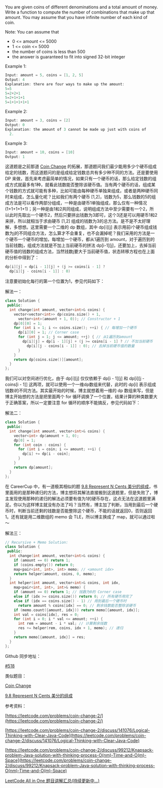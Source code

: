 You are given coins of different denominations and a total amount of money. Write a function to compute the number of combinations that make up that amount. You may assume that you have infinite number of each kind of coin.

Note: You can assume that

- 0 <= amount <= 5000
- 1 <= coin <= 5000
- the number of coins is less than 500
- the answer is guaranteed to fit into signed 32-bit integer

Example 1:

```cpp
Input: amount = 5, coins = [1, 2, 5]
Output: 4
Explanation: there are four ways to make up the amount:
5=5
5=2+2+1
5=2+1+1+1
5=1+1+1+1+1
```

Example 2:

```cpp
Input: amount = 3, coins = [2]
Output: 0
Explanation: the amount of 3 cannot be made up just with coins of
  2.
```

Example 3:

```cpp
Input: amount = 10, coins = [10] 
Output: 1
```

这道题是之前那道 [Coin Change](http://www.cnblogs.com/grandyang/p/5138186.html) 的拓展，那道题问我们最少能用多少个硬币组成给定的钱数，而这道题问的是组成给定钱数总共有多少种不同的方法。还是要使用 DP 来做，首先来考虑最简单的情况，如果只有一个硬币的话，那么给定钱数的组成方式就最多有1种，就看此钱数能否整除该硬币值。当有两个硬币的话，组成某个钱数的方式就可能有多种，比如可能由每种硬币单独来组成，或者是两种硬币同时来组成，怎么量化呢？比如我们有两个硬币 [1,2]，钱数为5，那么钱数的5的组成方法是可以看作两部分组成，一种是由硬币1单独组成，那么仅有一种情况 (1+1+1+1+1)；另一种是由1和2共同组成，说明组成方法中至少需要有一个2，所以此时先取出一个硬币2，然后只要拼出钱数为3即可，这个3还是可以用硬币1和2来拼，所以就相当于求由硬币 [1,2] 组成的钱数为3的总方法。是不是不太好理解，多想想。这里需要一个二维的 dp 数组，其中 dp[i][j] 表示用前i个硬币组成钱数为j的不同组合方法，怎么算才不会重复，也不会漏掉呢？我们采用的方法是一个硬币一个硬币的增加，每增加一个硬币，都从1遍历到 amount，对于遍历到的当前钱数j，组成方法就是不加上当前硬币的拼法 dp[i-1][j]，还要加上，去掉当前硬币值的钱数的组成方法，当然钱数j要大于当前硬币值，状态转移方程也在上面的分析中得到了：

```cpp
dp[i][j] = dp[i - 1][j] + (j >= coins[i - 1] ?
  dp[i][j - coins[i - 1]] : 0)
```

注意要初始化每行的第一个位置为1，参见代码如下：

解法一：

```cpp
class Solution {
 public:
  int change(int amount, vector<int>& coins) {
    vector<vector<int>> dp(coins.size() + 1,
      vector<int>(amount + 1, 0)); // Constructor + 1
    dp[0][0] = 1;
    for (int i = 1; i <= coins.size(); ++i) { // 每增加一个硬币
      dp[i][0] = 1; // Corner case
      for (int j = 1; j <= amount; ++j) { // 从1遍历到amount
        dp[i][j] = dp[i - 1][j] + (j >= coins[i - 1] ? // 不加当前硬币
          dp[i][j - coins[i - 1]] : 0); // 去掉当前硬币值的数量
      }
    }
    return dp[coins.size()][amount]; 
  }
};
```

我们可以对空间进行优化，由于 dp[i][j] 仅仅依赖于 dp[i - 1][j] 和 dp[i][j - coins[i - 1]] 这两项，就可以使用一个一维dp数组来代替，此时的 dp[i] 表示组成钱数i的不同方法。其实最开始的时候，博主就想着用一维的 dp 数组来写，但是博主开始想的方法是把里面两个 for 循环调换了一个位置，结果计算的种类数要大于正确答案，所以一定要注意 for 循环的顺序不能搞反，参见代码如下：

解法二：

```cpp
class Solution {
 public:
  int change(int amount, vector<int>& coins) {
    vector<int> dp(amount + 1, 0);
    dp[0] = 1;
    for (int coin : coins) {
      for (int i = coin; i <= amount; ++i) {
        dp[i] += dp[i - coin];
      }
    }
    return dp[amount];
  }
};
```

在 CareerCup 中，有一道极其相似的题 [9.8 Represent N Cents 美分的组成](http://www.cnblogs.com/grandyang/p/4840713.html)，书里面用的是那种递归的方法，博主想将其解法直接搬到这道题里，但是失败了，博主发现使用那种的递归的解法必须要有值为1的硬币存在，这点无法在这道题里满足。你以为这样博主就没有办法了吗？当然有，博主加了判断，当用到最后一个硬币时，判断当前还剩的钱数是否能整除这个硬币，不能的话就返回0，否则返回1。还有就是用二维数组的 memo 会 TLE，所以博主换成了 map，就可以通过啦～

解法三：

```cpp
// Recursive + Memo Solution:
class Solution {
 public:
  int change(int amount, vector<int>& coins) {
    if (amount == 0) return 1;
    if (coins.empty()) return 0;
    map<pair<int, int>, int> memo; // <amount idx>
    return helper(amount, coins, 0, memo);
  }
  int helper(int amount, vector<int>& coins, int idx,
    map<pair<int, int>, int>& memo) {
    if (amount == 0) return 1; // 钱数为0的 Corner case
    else if (idx >= coins.size()) return 0; // 所有硬币用完了
    else if (idx == coins.size() - 1) // 用到最后一个硬币时
      return amount % coins[idx] == 0; // 剩余钱数能否整除该硬币
    if (memo.count({amount, idx})) return memo[{amount, idx}];
    int val = coins[idx], res = 0;
    for (int i = 0; i * val <= amount; ++i) {
      int rem = amount - i * val; // 计算剩余钱数
      res += helper(rem, coins, idx + 1, memo); // 递归
    }
    return memo[{amount, idx}] = res;
  }
};
```

Github 同步地址：

[#518](https://github.com/grandyang/leetcode/issues/518)

类似题目：

[Coin Change](http://www.cnblogs.com/grandyang/p/5138186.html)

[9.8 Represent N Cents 美分的组成](http://www.cnblogs.com/grandyang/p/4840713.html)

参考资料：

[https://leetcode.com/problems/coin-change-2/](https://leetcode.com/problems/coin-change-2/)

[https://leetcode.com/problems/coin-change-2/discuss/141076/Logical-Thinking-with-Clear-Java-Code](https://leetcode.com/problems/coin-change-2/discuss/141076/Logical-Thinking-with-Clear-Java-Code)

[](https://leetcode.com/problems/coin-change-2/discuss/99212/Knapsack-problem-Java-solution-with-thinking-process-O(nm)-Time-and-O(m)-Space)[https://leetcode.com/problems/coin-change-2/discuss/99212/Knapsack-problem-Java-solution-with-thinking-process-O(nm)-Time-and-O(m)-Space](https://leetcode.com/problems/coin-change-2/discuss/99212/Knapsack-problem-Java-solution-with-thinking-process-O(nm)-Time-and-O(m)-Space)

[LeetCode All in One 题目讲解汇总(持续更新中...)](http://www.cnblogs.com/grandyang/p/4606334.html)